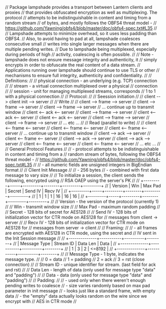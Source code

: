 // Package lampshade provides a transport between Lantern clients and proxies
// that provides obfuscated encryption as well as multiplexing. The protocol
// attempts to be indistinguishable in content and timing from a random stream
// of bytes, and mostly follows the OBFS4 threat model -
// https://github.com/Yawning/obfs4/blob/master/doc/obfs4-spec.txt#L35
//
// Lampshade attempts to minimize overhead, so it uses less padding than OBFS4.
// Also, to avoid having to pad at all, lampshade coalesces consecutive small
// writes into single larger messages when there are multiple pending writes.
// Due to lampshade being multiplexed, especially during periods of high
// activity, coalescing is often possible.
//
// Note - lampshade does not ensure message integrity and authenticity, it
// simply encrypts in order to obfuscate the real content of a data stream.
// Applications running over lampshade should continue to use TLS or other
// mechanisms to ensure full integrity, authenticity and confidentiality.
//
// Definitions:
//
//   physical connection - an underlying (e.g. TCP) connection
//
//   stream              - a virtual connection multiplexed over a physical
//                         connection
//
//   session             - unit for managing multiplexed streams, corresponds
//                         1 to 1 with a physical connection
//
// Protocol:
//
//   Seession initiation
//
//      client --> client init --> server
//
//   Write
//
//      client --> frame --> server
//      client --> frame --> server
//      client --> frame --> server
//      ... continue up to transmit window
//      client <--  ack  <-- server
//      client --> frame --> server
//      client <--  ack  <-- server
//      client <--  ack  <-- server
//      client --> frame --> server
//      client --> frame --> server
//      ... etc ...
//
//   Read (parallel to write)
//
//      client <-- frame <-- server
//      client <-- frame <-- server
//      client <-- frame <-- server
//      ... continue up to transmit window
//      client -->  ack  --> server
//      client <-- frame <-- server
//      client -->  ack  --> server
//      client -->  ack  --> server
//      client <-- frame <-- server
//      client <-- frame <-- server
//      ... etc ...
//
// General Protocol Features
//
//   - protocol attempts to be indistinguishable in content and timing from a
//     random stream of bytes, following the OBFS4 threat model -
//     https://github.com/Yawning/obfs4/blob/master/doc/obfs4-spec.txt#L35
//
//  - all numeric fields are unsigned integers in BigEndian format
//
// Client Init Message
//
//   - 256 bytes
//   - combined with first data message to vary size
//
//   To initialize a session, the client sends the following, encrypted using
//   RSA OAEP using the server's PK
//
//     +---------+-----+---------+--------+---------+---------+
//     | Version | Win | Max Pad | Secret | Send IV | Recv IV |
//     +---------+-----+---------+--------+---------+---------+
//     |    1    |  1  |    1    |   16   |   16    |   16    |
//     +---------+-----+---------+--------+---------+---------+
//
//       Version - the version of the protocol (currently 1)
//
//       Win - transmit window size
//
//       Max Pad - maximum random padding
//
//       Secret - 128 bits of secret for AES128
//
//       Send IV - 128 bits of initialization vector for CTR mode on AES128 for
//                 messages from client -> server
//
//       Recv IV - 128 bits of initialization vector for CTR mode on AES128 for
//                 messages from server -> client
//
// Framing:
//
//   - all frames are encrypted with AES128 in CTR mode, using the secret and
//     IV sent in the Init Session message
//
//   +--------------+-----------+----------+--------+
//   | Message Type | Stream ID | Data Len |  Data  |
//   +--------------+-----------+----------+--------+
//   |       1      |     3     |     2    | <=8192 |
//   +--------------+-----------+----------+--------+
//
//   Message Type - 1 byte, indicates the message type.
//
//  		0 = data
//      1 = padding
//      2 = ack
//	  	3 = rst (close connection)
//
//   Stream ID - unique identifier for stream. (last field for ack and rst)
//
//   Data Len - length of data (only used for message type "data" and "padding")
//
//   Data - data (only used for message type "data" and "padding")
//
// Padding:
//
//   - used only when there weren't enough pending writes to coalesce
//   - size varies randomly based on max pad parameter in init message
//   - looks just like a standard frame, with empty data
//   - the "empty" data actually looks random on the wire since we encrypt with
//     AES in CTR mode
//
